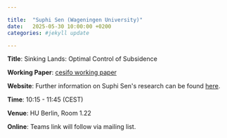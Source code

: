```yaml
---

title:  "Suphi Sen (Wageningen University)"
date:   2025-05-30 10:00:00 +0200
categories: #jekyll update

---
```


**Title**: Sinking Lands: Optimal Control of Subsidence 

**Working Paper**: [cesifo working paper](https://www.cesifo.org/DocDL/cesifo1_wp10683.pdf)

**Website**: Further information on Suphi Sen's research can be found [here](https://sites.google.com/site/suphisen/home).

**Time**: 10:15 - 11:45  (CEST) 

**Venue**: HU Berlin,
Room 1.22

**Online**: Teams link will follow via mailing list.

